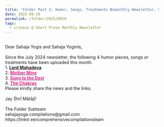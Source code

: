```yaml
---
title: 'Folder Post 2: Humor, Songs, Treatments Bimonthly Newsletter, September 2025'
date: 2025-09-19
permalink: /folder/2025/0919
tags:
  - crimson @ Short Prose Monthly Newsletter
---
```


<p>
<br>
Dear Sahaja Yogis and Sahaja Yoginīs,<br>
<br>
Since the July 2024 newsletter, the following 4 humor pieces, songs or treatments have been uploaded this month.<br>
1. <a href="https://seven-teams.github.io/folder/Lord-Mahadeva-1998-0606-ASN> <font color="DeepPink"><b>Lord Mahadeva</b></font></a><br>
2. <a href="https://seven-teams.github.io/folder/1987-0000-JMW-Mother-Mine"> <font color="DeepPink"><b>Mother Mine</b></font></a><br>
3. <a href="https://seven-teams.github.io/folder/Song-to-the-Devi-1997-1018-ASN"> <font color="DeepPink"><b>Song to the Devi</b></font></a><br>
4. <a href="https://seven-teams.github.io/folder/1988-0000-GB-The-Chakras-1988-0700-DCB-USA-P19"> <font color="DeepPink"><b>The Chakras</b></font></a><br>
Please kindly share the news and the links.<br>
<br>
Jay Śhrī Mātājī!<br>
<br>
The Folder Subteam<br>
sahajayoga.compilations@gmail.com<br>
https://linktr.ee/comprehensivecompilationsteam<br>
</p>